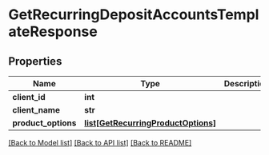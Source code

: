 # GetRecurringDepositAccountsTemplateResponse

## Properties
Name | Type | Description | Notes
------------ | ------------- | ------------- | -------------
**client_id** | **int** |  | [optional] 
**client_name** | **str** |  | [optional] 
**product_options** | [**list[GetRecurringProductOptions]**](GetRecurringProductOptions.md) |  | [optional] 

[[Back to Model list]](../README.md#documentation-for-models) [[Back to API list]](../README.md#documentation-for-api-endpoints) [[Back to README]](../README.md)

